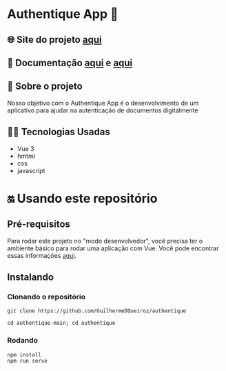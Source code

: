 # Authentique App 💪

## 🌐 Site do projeto [aqui](https://authentiquepi.netlify.app/)

## 📝 Documentação [aqui](https://documenter.getpostman.com/view/36194350/2sAXjSyoYc) e [aqui](https://docs.google.com/document/d/1fdmsadEBWa4jsjWFRi1Ugz085ejMnIevyaJtW1IkjWE/edit?usp=sharing) 

## 🧐 Sobre o projeto
Nosso objetivo com o Authentique App é o desenvolvimento de um aplicativo para ajudar na autenticação de documentos digitalmente

## 👩‍💻 Tecnologias Usadas

- Vue 3
- hmtml
- css
- javascript

# 🔛 Usando este repositório
## Pré-requisitos 
Para rodar este projeto no "modo desenvolvedor", você precisa ter o ambiente básico para rodar uma aplicação com Vue. Você pode encontrar essas informações [aqui](https://vuejs.org/).

## Instalando 
### Clonando o repositório
```
git clone https://github.com/GuilhermeDQueiroz/authentique

cd authentique-main; cd authentique
```

### Rodando 
```
npm install
npm run serve
```
